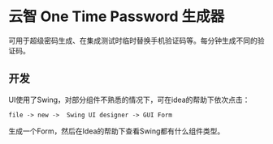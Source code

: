 # 云智 One Time Password 生成器

可用于超级密码生成、在集成测试时临时替换手机验证码等。每分钟生成不同的验证码。

## 开发
UI使用了Swing，对部分组件不熟悉的情况下，可在idea的帮助下依次点击：

`file -> new ->  Swing UI designer -> GUI Form`

生成一个Form，然后在Idea的帮助下查看Swing都有什么组件类型。
